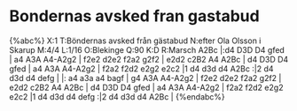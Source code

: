 # Bondernas avsked fran gastabud

{%abc%}
X:1
T:Böndernas avsked från gästabud
N:efter Ola Olsson i Skarup
M:4/4
L:1/16
O:Blekinge
Q:90 
K:D
R:Marsch
A2Bc |:d4 D3D D4 gfed | a4 A3A A4-A2g2 | f2e2 d2e2 f2a2 g2f2 | e2d2 c2B2 A4 A2Bc | 
d4 D3D D4 gfed | a4 A3A A4-A2g2 | f2a2 f2d2 e2g2 e2c2 |1 d4 d3d d4 A2Bc :|2 d4 d3d d4 defg |
|: a4  a3a a4 bagf | g4 A3A A4-A2g2 | f2e2 d2e2 f2a2 g2f2 | e2d2 c2B2 A4 A2Bc | 
d4 D3D D4 gfed | a4 A3A A4-A2g2 | f2a2 f2d2 e2g2 e2c2 |1 d4 d3d d4 defg :|2 d4 d3d d4 A2Bc | 
{%endabc%}
